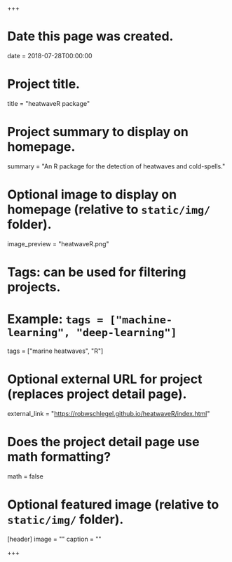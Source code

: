 +++
# Date this page was created.
date = 2018-07-28T00:00:00

# Project title.
title = "heatwaveR package"

# Project summary to display on homepage.
summary = "An R package for the detection of heatwaves and cold-spells."

# Optional image to display on homepage (relative to `static/img/` folder).
image_preview = "heatwaveR.png"

# Tags: can be used for filtering projects.
# Example: `tags = ["machine-learning", "deep-learning"]`
tags = ["marine heatwaves", "R"]

# Optional external URL for project (replaces project detail page).
external_link = "https://robwschlegel.github.io/heatwaveR/index.html"

# Does the project detail page use math formatting?
math = false

# Optional featured image (relative to `static/img/` folder).
[header]
image = ""
caption = ""

+++
